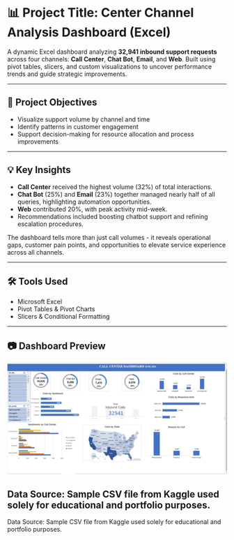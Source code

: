 # 📊  Project Title: Center Channel Analysis Dashboard (Excel)

A dynamic Excel dashboard analyzing **32,941 inbound support requests** across four channels: **Call Center**, **Chat Bot**, **Email**, and **Web**. Built using pivot tables, slicers, and custom visualizations to uncover performance trends and guide strategic improvements.

---

## 🎯 Project Objectives

- Visualize support volume by channel and time
- Identify patterns in customer engagement
- Support decision-making for resource allocation and process improvements

---

## 💡 Key Insights

- **Call Center** received the highest volume (32%) of total interactions.
- **Chat Bot** (25%) and **Email** (23%) together managed nearly half of all queries, highlighting automation opportunities.
- **Web** contributed 20%, with peak activity mid-week.
- Recommendations included boosting chatbot support and refining escalation procedures.

The dashboard tells more than just call volumes - it reveals operational gaps, customer pain points, and opportunities to elevate service experience across all channels.

---

## 🛠️ Tools Used

- Microsoft Excel  
- Pivot Tables & Pivot Charts  
- Slicers & Conditional Formatting  

---

## 📷 Dashboard Preview

![Dashboard Preview](excel%20project.PNG) 


## Data Source: Sample CSV file from Kaggle used solely for educational and portfolio purposes.







Data Source: Sample CSV file from Kaggle used solely for educational and portfolio purposes.





